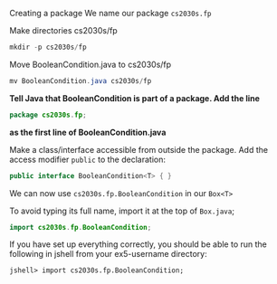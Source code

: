 Creating a package
We name our package `cs2030s.fp`

Make directories cs2030s/fp
```Java
mkdir -p cs2030s/fp
```

Move BooleanCondition.java to cs2030s/fp
```Java
mv BooleanCondition.java cs2030s/fp
```

**Tell Java that BooleanCondition is part of a package. Add the line**
```Java
package cs2030s.fp;
```
**as the first line of BooleanCondition.java**

Make a class/interface accessible from outside the package. Add the access modifier `public` to the declaration:
```Java
public interface BooleanCondition<T> { }
```
We can now use `cs2030s.fp.BooleanCondition` in our `Box<T>`

To avoid typing its full name, import it at the top of `Box.java`;
```Java
import cs2030s.fp.BooleanCondition;
```

If you have set up everything correctly, you should be able to run the following in jshell from your ex5-username directory:
```vim
jshell> import cs2030s.fp.BooleanCondition;
```

